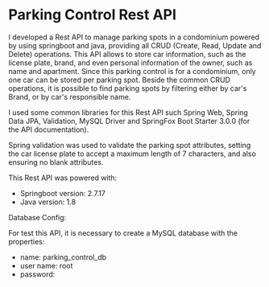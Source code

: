 # Parking Control Rest API

I developed a Rest API to manage parking spots in a condominium powered by using springboot and java, providing all CRUD (Create, Read, Update and Delete) operations.
This API allows to store car information, such as the license plate, brand, and even personal information of the owner, such as name and apartment.
Since this parking control is for a condominium, only one car can be stored per parking spot.
Beside the common CRUD operations, it is possible to find parking spots by filtering either by car's Brand, or by car's responsible name.


I used some common libraries for this Rest API such Spring Web, Spring Data JPA, Validation, MySQL Driver and SpringFox Boot Starter 3.0.0 (for the API documentation).

Spring validation was used to validate the parking spot attributes, setting the car license plate to accept a maximum length of 7 characters, and also ensuring no blank attributes.

This Rest API was powered with:
- Springboot version: 2.7.17
- Java version: 1.8

Database Config: 

For test this API, it is necessary to create a MySQL database with the properties: 
- name: parking_control_db
- user name: root
- password: 
